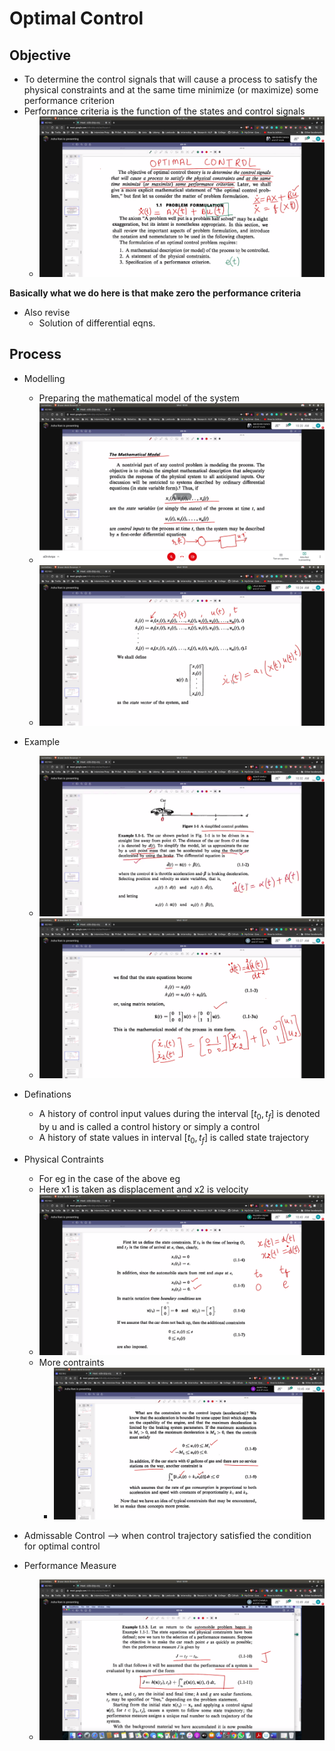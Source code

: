 # Optimal Control

## Objective
- To determine the control signals that will cause a process to satisfy the physical constraints and at the same time minimize (or maximize) some performance criterion
- Performance criteria is the function of the states and control signals
  - ![opt_cntrl](opt_cntrl.jpg)

**Basically what we do here is that make zero the performance criteria**
- Also revise
  - Solution of differential eqns.

## Process
- Modelling
  - Preparing the mathematical model of the system
  - ![mt_md](mt_md.jpg)
  - ![model](model.jpg)

- Example
    - ![ex](ex.jpg)
    - ![ex2](ex2.jpg)

- Definations
  - A history of control input values during the interval $[t_0,t_f]$ is denoted by u and is called a control history or simply a control
  - A history of state values in interval $[t_0,t_f]$ is called state trajectory

- Physical Contraints
  - For eg in the case of the above eg
  - Here x1 is taken as displacement and x2 is velocity
  - ![ex3](ex3.jpg)
  - More contraints
    - ![ex_constraints](ex_constraints.jpg)

- Admissable Control --> when control trajectory satisfied the condition for optimal control

- Performance Measure
  - ![prfs_ms](prfs_ms.jpg)